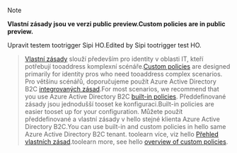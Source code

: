 > [!NOTE]
> <span data-ttu-id="e0bb8-101">**Vlastní zásady jsou ve verzi public preview.**</span><span class="sxs-lookup"><span data-stu-id="e0bb8-101">**Custom policies are in public preview.**</span></span>

<span data-ttu-id="e0bb8-102">Upravit testem tootrigger Sipi HO.</span><span class="sxs-lookup"><span data-stu-id="e0bb8-102">Edited by Sipi tootrigger test HO.</span></span>

> <span data-ttu-id="e0bb8-103">[Vlastní zásady](..\articles\active-directory-b2c\active-directory-b2c-overview-custom.md#custom-policies) slouží především pro identity v oblasti IT, kteří potřebují tooaddress komplexní scénáře.</span><span class="sxs-lookup"><span data-stu-id="e0bb8-103">[Custom policies](..\articles\active-directory-b2c\active-directory-b2c-overview-custom.md#custom-policies) are designed primarily for identity pros who need tooaddress complex scenarios.</span></span> <span data-ttu-id="e0bb8-104">Pro většinu scénářů, doporučujeme použít Azure Active Directory B2C [integrovaných zásad](..\articles\active-directory-b2c\active-directory-b2c-overview-custom.md).</span><span class="sxs-lookup"><span data-stu-id="e0bb8-104">For most scenarios, we recommend that you use Azure Active Directory B2C [built-in policies](..\articles\active-directory-b2c\active-directory-b2c-overview-custom.md).</span></span> <span data-ttu-id="e0bb8-105">Předdefinované zásady jsou jednodušší tooset ke konfiguraci.</span><span class="sxs-lookup"><span data-stu-id="e0bb8-105">Built-in policies are easier tooset up for your configuration.</span></span> <span data-ttu-id="e0bb8-106">Můžete použít předdefinované a vlastní zásady v hello stejné klienta Azure Active Directory B2C.</span><span class="sxs-lookup"><span data-stu-id="e0bb8-106">You can use built-in and custom policies in hello same Azure Active Directory B2C tenant.</span></span> <span data-ttu-id="e0bb8-107">toolearn více, viz hello [Přehled vlastních zásad](..\articles\active-directory-b2c\active-directory-b2c-overview-custom.md).</span><span class="sxs-lookup"><span data-stu-id="e0bb8-107">toolearn more, see hello [overview of custom policies](..\articles\active-directory-b2c\active-directory-b2c-overview-custom.md).</span></span>

